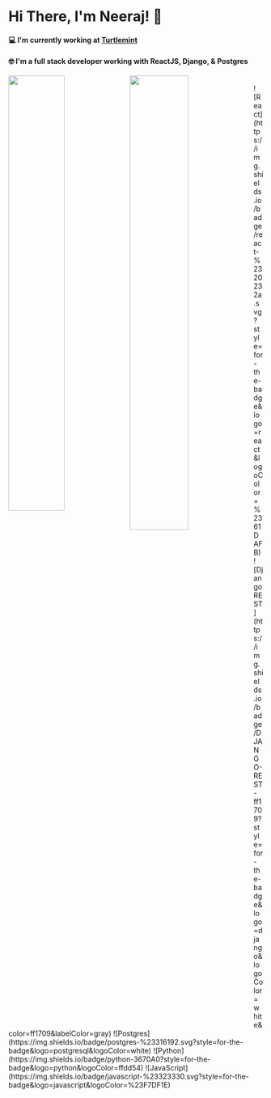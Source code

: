 # Hi There, I'm Neeraj! 👋

#### 💻 I'm currently working at [Turtlemint](https://www.turtlemint.com/)
#### 🤓 I'm a full stack developer working with ReactJS, Django, & Postgres

<img align="left" width="47%" src="https://github-readme-stats.vercel.app/api?username=nnneeerrraaajjj&theme=radical" />

<img align="left" width="48%" src="https://github-readme-stats.vercel.app/api/top-langs/?username=anuraghazra&layout=compact" />
<br/>
![React](https://img.shields.io/badge/react-%2320232a.svg?style=for-the-badge&logo=react&logoColor=%2361DAFB)
![DjangoREST](https://img.shields.io/badge/DJANGO-REST-ff1709?style=for-the-badge&logo=django&logoColor=white&color=ff1709&labelColor=gray)
![Postgres](https://img.shields.io/badge/postgres-%23316192.svg?style=for-the-badge&logo=postgresql&logoColor=white)
![Python](https://img.shields.io/badge/python-3670A0?style=for-the-badge&logo=python&logoColor=ffdd54)
![JavaScript](https://img.shields.io/badge/javascript-%23323330.svg?style=for-the-badge&logo=javascript&logoColor=%23F7DF1E)
